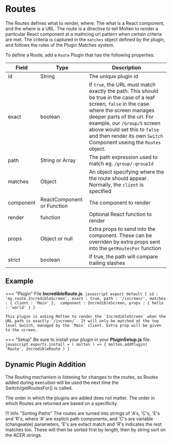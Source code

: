 # Routes

The Routes defines what to render, where. The what is a React component, and the where is a URL. The route is a directive to tell Molten to render a particular React component at a mathcing url pattern when certain criteria are met. The criteria is captured in the `matches` object defined by the plugin, and follows the rules of the Plugin Matches system.

To define a Route, add a `Route` Plugin that has the following properties:

| Field | Type | Description |
|-------|------|-------------|
| id | String | The unique plugin id |
| exact | boolean | If `true`, the URL must match exactly the path. This should be true in the case of a leaf screen, `false` in the case where the screen manages deeper parts of the url. For example, our `/Group/5` screen above would set this to `false` and then render its own `Switch` Component useing the `Routes` object. |
| path | String or Array<String>| The path expression used to match eg. `/group/:groupId` |
| matches | Object | An object specifying where the the route should appear. Normally, the `client` is specified |
| component | ReactComponent or Function | The component to render |
| render | function | Optional React function to render |
| props | Object or null | Extra props to send into the component. These can be overriden by extra props sent into the `getRoutesFor` function |
| strict | boolean | If true, the path will compare trailing slashes | default | boolean | Specifies that the route should be used as the default redirect |

## Example

=== "Plugin"
    File **IncredibleRoute.js**.
    ```javascript
      export default {
        id : 'my.route.IncredibleScreen',
        exact : true,
        path : '/iscreen/',
        matches : { client : 'Main' }, 
        component : IncredibleScreen,
        props : {
          hello : 'world'
        }
      }
    ```

    This plugin is asking Molten to render the `IncredibleScreen` when the URL path is exactly `/iscreen/`. It will only be matched at the top level Switch, managed by the `Main` client. Extra prop will be given to the screen. 

=== "Setup"
    Be sure to install your plugin in your **PluginSetup.js** file.
    ``` javascript
          exports.install = ( molten ) => {
            molten.addPlugin( 'Route', IncredibleRoute )
          }
    ```

## Dynamic Plugin Addition

The Routing mechanism is listening for changes to the routes, so Routes added during execution will be used the next time the Switch/getRoutesFor() is called.

The order in which the plugins are added does not matter. The order in which Routes are returned are based on a specificity. 

!!! Info "Sorting Paths"
    The routes are turned into strings of 'A's, 'C's, 'E's and 'R's, where 'A' are explicit path components, and 'C's are variable (changeable) parameters, 'E's are extact match and 'R's indicates the rest matches too. These will then be sorted first by length, then by string sort on the ACER strings.